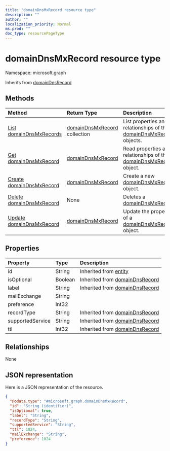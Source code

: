 ```yaml
---
title: "domainDnsMxRecord resource type"
description: ""
author: ""
localization_priority: Normal
ms.prod: ""
doc_type: resourcePageType
---
```


# domainDnsMxRecord resource type


Namespace: microsoft.graph




Inherits from [domainDnsRecord](../resources/domaindnsrecord.md)

## Methods
|Method|Return Type|Description|
|:---|:---|:---|
|[List domainDnsMxRecords](../api/domaindnsmxrecord-list.md)|[domainDnsMxRecord](../resources/domaindnsmxrecord.md) collection|List properties and relationships of the [domainDnsMxRecord](../resources/domaindnsmxrecord.md) objects.|
|[Get domainDnsMxRecord](../api/domaindnsmxrecord-get.md)|[domainDnsMxRecord](../resources/domaindnsmxrecord.md)|Read properties and relationships of the [domainDnsMxRecord](../resources/domaindnsmxrecord.md) object.|
|[Create domainDnsMxRecord](../api/domaindnsmxrecord-create.md)|[domainDnsMxRecord](../resources/domaindnsmxrecord.md)|Create a new [domainDnsMxRecord](../resources/domaindnsmxrecord.md) object.|
|[Delete domainDnsMxRecord](../api/domaindnsmxrecord-delete.md)|None|Deletes a [domainDnsMxRecord](../resources/domaindnsmxrecord.md).|
|[Update domainDnsMxRecord](../api/domaindnsmxrecord-update.md)|[domainDnsMxRecord](../resources/domaindnsmxrecord.md)|Update the properties of a [domainDnsMxRecord](../resources/domaindnsmxrecord.md) object.|

## Properties
|Property|Type|Description|
|:---|:---|:---|
|id|String| Inherited from [entity](../resources/entity.md)|
|isOptional|Boolean| Inherited from [domainDnsRecord](../resources/domaindnsrecord.md)|
|label|String| Inherited from [domainDnsRecord](../resources/domaindnsrecord.md)|
|mailExchange|String||
|preference|Int32||
|recordType|String| Inherited from [domainDnsRecord](../resources/domaindnsrecord.md)|
|supportedService|String| Inherited from [domainDnsRecord](../resources/domaindnsrecord.md)|
|ttl|Int32| Inherited from [domainDnsRecord](../resources/domaindnsrecord.md)|

## Relationships
None

## JSON representation
Here is a JSON representation of the resource.
<!-- {
  "blockType": "resource",
  "keyProperty": "id",
  "@odata.type": "microsoft.graph.domainDnsMxRecord",
  "baseType": "microsoft.graph.domainDnsRecord",
  "openType": false
}
-->
``` json
{
  "@odata.type": "#microsoft.graph.domainDnsMxRecord",
  "id": "String (identifier)",
  "isOptional": true,
  "label": "String",
  "recordType": "String",
  "supportedService": "String",
  "ttl": 1024,
  "mailExchange": "String",
  "preference": 1024
}
```


